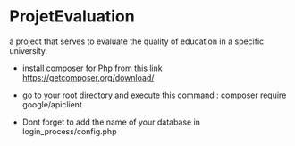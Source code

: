 # ProjetEvaluation
a project that serves to evaluate the quality of education in a specific university.



- install composer for Php from this link
https://getcomposer.org/download/

- go to your root directory and execute this command :
composer require google/apiclient

- Dont forget to add the name of your database in
 login_process/config.php

